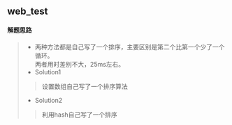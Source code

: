## web_test
#### 解题思路 

>* 两种方法都是自己写了一个排序，主要区别是第二个比第一个少了一个循环。<br>
两者用时差别不大，25ms左右。
>* Solution1
>>设置数组自己写了一个排序算法
>* Solution2
>>利用hash自己写了一个排序